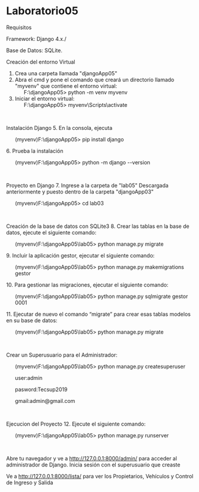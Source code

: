 # Laboratorio05
<p>Requisitos</p>
<p>Framework: Django 4.x./<p>
<p>Base de Datos: SQLite.</p>

Creación del entorno Virtual
1. Crea una carpeta llamada "djangoApp05"
2. Abra el cmd y pone el comando que creará un directorio llamado "myvenv" que contiene el entorno virtual:
   <ul>F:\djangoApp05> python -m venv myvenv</ul>
3. Iniciar el entorno virtual:
   <ul>F:\djangoApp05> myvenv\Scripts\activate</ul>
<br>
   
Instalación Django
5. En la consola, ejecuta
   <ul>(myvenv)F:\djangoApp05> pip install django</ul>
6. Prueba la instalación
   <ul>(myvenv)F:\djangoApp05> python -m django --version</ul>
<br>

Proyecto en Django
7. Ingrese a la carpeta de "lab05" Descargada anteriormente y puesto dentro de la carpeta "djangoApp03"
   <ul>(myvenv)F:\djangoApp05> cd lab03</ul>
<br>

Creación de la base de datos con SQLite3
8. Crear las tablas en la base de datos, ejecute el siguiente comando:
   <ul>(myvenv)F:\djangoApp05\lab05> python manage.py migrate</ul>
9. Incluir la aplicación gestor, ejecutar el siguiente comando:
   <ul>(myvenv)F:\djangoApp05\lab05> python manage.py makemigrations gestor</ul>
10. Para gestionar las migraciones, ejecutar el siguiente comando:
   <ul>(myvenv)F:\djangoApp05\lab05> python manage.py sqlmigrate gestor 0001</ul>
11. Ejecutar de nuevo el comando “migrate” para crear esas tablas modelos en su base de datos:
   <ul>(myvenv)F:\djangoApp05\lab05> python manage.py migrate</ul>
<br>

Crear un Superusuario para el Administrador:
   <ul>(myvenv)F:\djangoApp05\lab05> python manage.py createsuperuser</ul>
   <ul>user:admin</ul>
   <ul>pasword:Tecsup2019</ul>
   <ul>gmail:admin@gmail.com</ul>
<br>

Ejecucion del Proyecto
12. Ejecute el siguiente comando:
   <ul>(myvenv)F:\djangoApp05\lab05> python manage.py runserver</ul>
<br>

Abre tu navegador y ve a http://127.0.0.1:8000/admin/ para acceder al administrador de Django. Inicia sesión con el superusuario que creaste
<br>

Ve a http://127.0.0.1:8000/lista/ para ver los Propietarios, Vehículos y  Control de Ingreso y Salida

